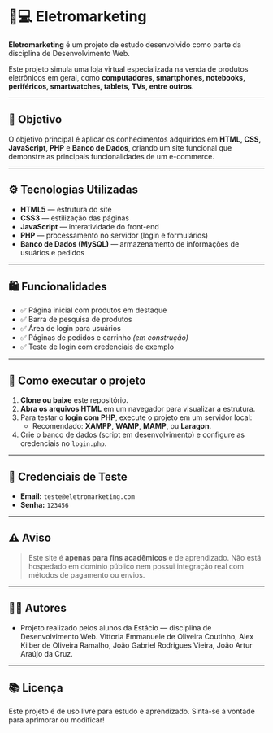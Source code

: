 # 📱💻 Eletromarketing

**Eletromarketing** é um projeto de estudo desenvolvido como parte da disciplina de Desenvolvimento Web.

Este projeto simula uma loja virtual especializada na venda de produtos eletrônicos em geral, como **computadores, smartphones, notebooks, periféricos, smartwatches, tablets, TVs, entre outros**.

---

## 🎯 **Objetivo**

O objetivo principal é aplicar os conhecimentos adquiridos em **HTML, CSS, JavaScript, PHP** e **Banco de Dados**, criando um site funcional que demonstre as principais funcionalidades de um e-commerce.

---

## ⚙️ **Tecnologias Utilizadas**

- **HTML5** — estrutura do site
- **CSS3** — estilização das páginas
- **JavaScript** — interatividade do front-end
- **PHP** — processamento no servidor (login e formulários)
- **Banco de Dados (MySQL)** — armazenamento de informações de usuários e pedidos 

---

## 🛍️ **Funcionalidades**

- ✅ Página inicial com produtos em destaque  
- ✅ Barra de pesquisa de produtos  
- ✅ Área de login para usuários  
- ✅ Páginas de pedidos e carrinho *(em construção)*  
- ✅ Teste de login com credenciais de exemplo
  

---

## 🚀 **Como executar o projeto**

1. **Clone ou baixe** este repositório.
2. **Abra os arquivos HTML** em um navegador para visualizar a estrutura.
3. Para testar o **login com PHP**, execute o projeto em um servidor local:
   - Recomendado: **XAMPP**, **WAMP**, **MAMP**, ou **Laragon**.
4. Crie o banco de dados (script em desenvolvimento) e configure as credenciais no `login.php`.

---

## 🔑 **Credenciais de Teste**

- **Email:** `teste@eletromarketing.com`
- **Senha:** `123456`

---

## ⚠️ **Aviso**

> Este site é **apenas para fins acadêmicos** e de aprendizado. Não está hospedado em domínio público nem possui integração real com métodos de pagamento ou envios.

---

## 👨‍💻 **Autores**

- Projeto realizado pelos alunos da Estácio — disciplina de Desenvolvimento Web.
Vittoria Emmanuele de Oliveira Coutinho,
Alex Kilber de Oliveira Ramalho,
João Gabriel Rodrigues Vieira,
João Artur Araújo da Cruz.

---

## 📚 **Licença**

Este projeto é de uso livre para estudo e aprendizado. Sinta-se à vontade para aprimorar ou modificar!


